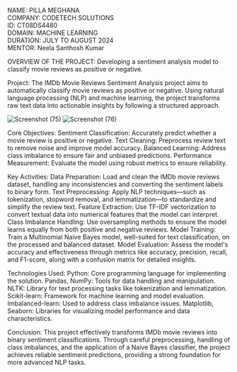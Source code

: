 NAME: PILLA MEGHANA  
COMPANY: CODETECH SOLUTIONS  
ID: CT08DS4480  
DOMAIN: MACHINE LEARNING  
DURATION: JULY TO AUGUST 2024  
MENTOR: Neela Santhosh Kumar


OVERVIEW OF THE PROJECT: Developing a sentiment analysis model to classify movie reviews as positive or negative.

Project: The IMDb Movie Reviews Sentiment Analysis project aims to automatically classify movie reviews as positive or negative. Using natural language processing (NLP) and machine learning, the project transforms raw text data into actionable insights by following a structured approach.

![Screenshot (75)](https://github.com/user-attachments/assets/f82e0782-fedb-4515-90bf-f799c348f32e)
![Screenshot (76)](https://github.com/user-attachments/assets/08bccfaf-9519-4b1e-b02b-85cef2656eee)

Core Objectives:
Sentiment Classification: Accurately predict whether a movie review is positive or negative.
Text Cleaning: Preprocess review text to remove noise and improve model accuracy.
Balanced Learning: Address class imbalance to ensure fair and unbiased predictions.
Performance Measurement: Evaluate the model using robust metrics to ensure reliability.

Key Activities:
Data Preparation: Load and clean the IMDb movie reviews dataset, handling any inconsistencies and converting the sentiment labels to binary form.
Text Preprocessing: Apply NLP techniques—such as tokenization, stopword removal, and lemmatization—to standardize and simplify the review text.
Feature Extraction: Use TF-IDF vectorization to convert textual data into numerical features that the model can interpret.
Class Imbalance Handling: Use oversampling methods to ensure the model learns equally from both positive and negative reviews.
Model Training: Train a Multinomial Naive Bayes model, well-suited for text classification, on the processed and balanced dataset.
Model Evaluation: Assess the model's accuracy and effectiveness through metrics like accuracy, precision, recall, and F1-score, along with a confusion matrix for detailed insights.

Technologies Used:
Python: Core programming language for implementing the solution.
Pandas, NumPy: Tools for data handling and manipulation.
NLTK: Library for text processing tasks like tokenization and lemmatization.
Scikit-learn: Framework for machine learning and model evaluation.
Imbalanced-learn: Used to address class imbalance issues.
Matplotlib, Seaborn: Libraries for visualizing model performance and data characteristics.

Conclusion:
This project effectively transforms IMDb movie reviews into binary sentiment classifications. Through careful preprocessing, handling of class imbalances, and the application of a Naive Bayes classifier, the project achieves reliable sentiment predictions, providing a strong foundation for more advanced NLP tasks.






